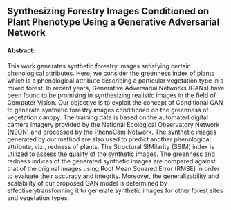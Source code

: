 ## Synthesizing Forestry Images Conditioned on Plant Phenotype Using a Generative Adversarial Network

#### Abstract:

This work generates synthetic forestry images satisfying certain phenological attributes. Here, we consider the greenness index of plants which is a phenological attribute describing a particular vegetation type in a mixed forest. In recent years, Generative Adversarial Networks (GANs) have been found to be promising in synthesizing realistic images in the field of Computer Vision. Our objective is to exploit the concept of Conditional GAN to generate synthetic forestry images conditioned on the greenness of vegetation canopy. The training data is based on the automated digital camera imagery provided by the National Ecological Observatory Network (NEON) and processed by the PhenoCam Network. The synthetic images generated by our method are also used to predict another phenological attribute, viz., redness of plants. The Structural SIMilarity (SSIM) index is utilized to assess the quality of the synthetic images. The greenness and redness indices of the generated synthetic images are compared against that of the original images using Root Mean Squared Error (RMSE) in order to evaluate their accuracy and integrity. Moreover, the generalizability and scalability of our proposed GAN model is determined by effectivelytransforming it to generate synthetic images for other forest sites and vegetation types.
